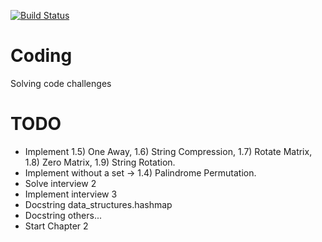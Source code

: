 [![Build Status](https://travis-ci.org/fleith/coding.svg?branch=master)](https://travis-ci.org/fleith/coding)

# Coding
Solving code challenges

# TODO
* Implement 1.5) One Away, 1.6) String Compression, 1.7) Rotate Matrix, 1.8) Zero Matrix, 1.9) String Rotation.
* Implement without a set -> 1.4) Palindrome Permutation.
* Solve interview 2
* Implement interview 3
* Docstring data_structures.hashmap
* Docstring others...
* Start Chapter 2
